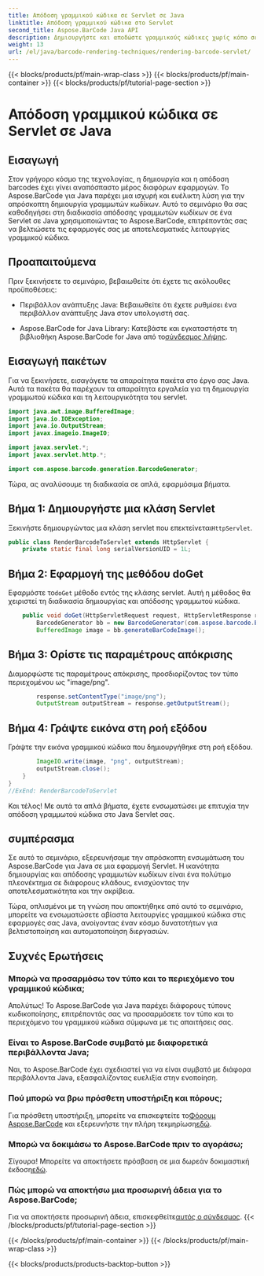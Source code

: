 ```yaml
---
title: Απόδοση γραμμικού κώδικα σε Servlet σε Java
linktitle: Απόδοση γραμμικού κώδικα στο Servlet
second_title: Aspose.BarCode Java API
description: Δημιουργήστε και αποδώστε γραμμικούς κώδικες χωρίς κόπο σε Java Servlets με το Aspose.BarCode. Προσαρμόστε τύπους, ενσωματώστε εύκολα. Εξερευνήστε τις δυνατότητες!
weight: 13
url: /el/java/barcode-rendering-techniques/rendering-barcode-servlet/
---
```


{{< blocks/products/pf/main-wrap-class >}}
{{< blocks/products/pf/main-container >}}
{{< blocks/products/pf/tutorial-page-section >}}

# Απόδοση γραμμικού κώδικα σε Servlet σε Java


## Εισαγωγή

Στον γρήγορο κόσμο της τεχνολογίας, η δημιουργία και η απόδοση barcodes έχει γίνει αναπόσπαστο μέρος διαφόρων εφαρμογών. Το Aspose.BarCode για Java παρέχει μια ισχυρή και ευέλικτη λύση για την απρόσκοπτη δημιουργία γραμμωτών κωδίκων. Αυτό το σεμινάριο θα σας καθοδηγήσει στη διαδικασία απόδοσης γραμμωτών κωδίκων σε ένα Servlet σε Java χρησιμοποιώντας το Aspose.BarCode, επιτρέποντάς σας να βελτιώσετε τις εφαρμογές σας με αποτελεσματικές λειτουργίες γραμμικού κώδικα.

## Προαπαιτούμενα

Πριν ξεκινήσετε το σεμινάριο, βεβαιωθείτε ότι έχετε τις ακόλουθες προϋποθέσεις:

- Περιβάλλον ανάπτυξης Java: Βεβαιωθείτε ότι έχετε ρυθμίσει ένα περιβάλλον ανάπτυξης Java στον υπολογιστή σας.

-  Aspose.BarCode for Java Library: Κατεβάστε και εγκαταστήστε τη βιβλιοθήκη Aspose.BarCode for Java από το[σύνδεσμος λήψης](https://releases.aspose.com/barcode/java/).

## Εισαγωγή πακέτων

Για να ξεκινήσετε, εισαγάγετε τα απαραίτητα πακέτα στο έργο σας Java. Αυτά τα πακέτα θα παρέχουν τα απαραίτητα εργαλεία για τη δημιουργία γραμμωτού κώδικα και τη λειτουργικότητα του servlet.

```java
import java.awt.image.BufferedImage;
import java.io.IOException;
import java.io.OutputStream;
import javax.imageio.ImageIO;

import javax.servlet.*;
import javax.servlet.http.*;

import com.aspose.barcode.generation.BarcodeGenerator;
```

Τώρα, ας αναλύσουμε τη διαδικασία σε απλά, εφαρμόσιμα βήματα.

## Βήμα 1: Δημιουργήστε μια κλάση Servlet

 Ξεκινήστε δημιουργώντας μια κλάση servlet που επεκτείνεται`HttpServlet`.

```java
public class RenderBarcodeToServlet extends HttpServlet {
    private static final long serialVersionUID = 1L;
```

## Βήμα 2: Εφαρμογή της μεθόδου doGet

 Εφαρμόστε το`doGet` μέθοδο εντός της κλάσης servlet. Αυτή η μέθοδος θα χειριστεί τη διαδικασία δημιουργίας και απόδοσης γραμμωτού κώδικα.

```java
    public void doGet(HttpServletRequest request, HttpServletResponse response) throws IOException, ServletException {
        BarcodeGenerator bb = new BarcodeGenerator(com.aspose.barcode.EncodeTypes.CODE_128, "1234567");
        BufferedImage image = bb.generateBarCodeImage();
```

## Βήμα 3: Ορίστε τις παραμέτρους απόκρισης

Διαμορφώστε τις παραμέτρους απόκρισης, προσδιορίζοντας τον τύπο περιεχομένου ως "image/png".

```java
        response.setContentType("image/png");
        OutputStream outputStream = response.getOutputStream();
```

## Βήμα 4: Γράψτε εικόνα στη ροή εξόδου

Γράψτε την εικόνα γραμμικού κώδικα που δημιουργήθηκε στη ροή εξόδου.

```java
        ImageIO.write(image, "png", outputStream);
        outputStream.close();
    }
}
//ExEnd: RenderBarcodeToServlet
```

Και τέλος! Με αυτά τα απλά βήματα, έχετε ενσωματώσει με επιτυχία την απόδοση γραμμωτού κώδικα στο Java Servlet σας.

## συμπέρασμα

Σε αυτό το σεμινάριο, εξερευνήσαμε την απρόσκοπτη ενσωμάτωση του Aspose.BarCode για Java σε μια εφαρμογή Servlet. Η ικανότητα δημιουργίας και απόδοσης γραμμωτών κωδίκων είναι ένα πολύτιμο πλεονέκτημα σε διάφορους κλάδους, ενισχύοντας την αποτελεσματικότητα και την ακρίβεια.

Τώρα, οπλισμένοι με τη γνώση που αποκτήθηκε από αυτό το σεμινάριο, μπορείτε να ενσωματώσετε αβίαστα λειτουργίες γραμμικού κώδικα στις εφαρμογές σας Java, ανοίγοντας έναν κόσμο δυνατοτήτων για βελτιστοποίηση και αυτοματοποίηση διεργασιών.

## Συχνές Ερωτήσεις

### Μπορώ να προσαρμόσω τον τύπο και το περιεχόμενο του γραμμικού κώδικα;
Απολύτως! Το Aspose.BarCode για Java παρέχει διάφορους τύπους κωδικοποίησης, επιτρέποντάς σας να προσαρμόσετε τον τύπο και το περιεχόμενο του γραμμικού κώδικα σύμφωνα με τις απαιτήσεις σας.

### Είναι το Aspose.BarCode συμβατό με διαφορετικά περιβάλλοντα Java;
Ναι, το Aspose.BarCode έχει σχεδιαστεί για να είναι συμβατό με διάφορα περιβάλλοντα Java, εξασφαλίζοντας ευελιξία στην ενοποίηση.

### Πού μπορώ να βρω πρόσθετη υποστήριξη και πόρους;
 Για πρόσθετη υποστήριξη, μπορείτε να επισκεφτείτε το[Φόρουμ Aspose.BarCode](https://forum.aspose.com/c/barcode/13) και εξερευνήστε την πλήρη τεκμηρίωση[εδώ](https://reference.aspose.com/barcode/java/).

### Μπορώ να δοκιμάσω το Aspose.BarCode πριν το αγοράσω;
Σίγουρα! Μπορείτε να αποκτήσετε πρόσβαση σε μια δωρεάν δοκιμαστική έκδοση[εδώ](https://releases.aspose.com/).

### Πώς μπορώ να αποκτήσω μια προσωρινή άδεια για το Aspose.BarCode;
 Για να αποκτήσετε προσωρινή άδεια, επισκεφθείτε[αυτός ο σύνδεσμος](https://purchase.aspose.com/temporary-license/).
{{< /blocks/products/pf/tutorial-page-section >}}

{{< /blocks/products/pf/main-container >}}
{{< /blocks/products/pf/main-wrap-class >}}

{{< blocks/products/products-backtop-button >}}
